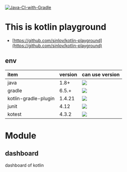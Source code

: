 [![Java-CI-with-Gradle](https://github.com/sinlov/kotlin-playground/workflows/Java-CI-with-Gradle/badge.svg?branch=main)](https://github.com/sinlov/kotlin-playground/actions?query=workflow%3AJava-CI-with-Gradle)

# This is kotlin playground

- [https://github.com/sinlov/kotlin-playground](https://github.com/sinlov/kotlin-playground)

## env

| item | version | can use version |
|:------------|:--------|:------------------------|
| java        | 1.8+ | ![](https://img.shields.io/badge/-Java-007396?logo=Java&logoColor=white&style=) |
| gradle      | 6.5.+ | [![](https://img.shields.io/badge/-Gradle-02303A?logo=Gradle&logoColor=white&style=)](https://gradle.org/install/) |
| kotlin-gradle-plugin | 1.4.21 | [![](https://img.shields.io/maven-central/v/org.jetbrains.kotlin/kotlin-gradle-plugin.svg?label=latest%20release)](https://search.maven.org/search?q=g:org.jetbrains.kotlin%20AND%20a:kotlin-gradle-plugin) |
| junit       | 4.12 | [![](https://img.shields.io/maven-central/v/junit/junit.svg?label=latest%20release)](https://search.maven.org/search?q=g:junit%20AND%20a:junit) |
| kotest      | 4.3.2 | [![](https://img.shields.io/maven-central/v/io.kotest/kotest-framework-api-jvm.svg?label=latest%20release)](https://search.maven.org/search?q=kotest) |

# Module

## dashboard

dashboard of kotlin
